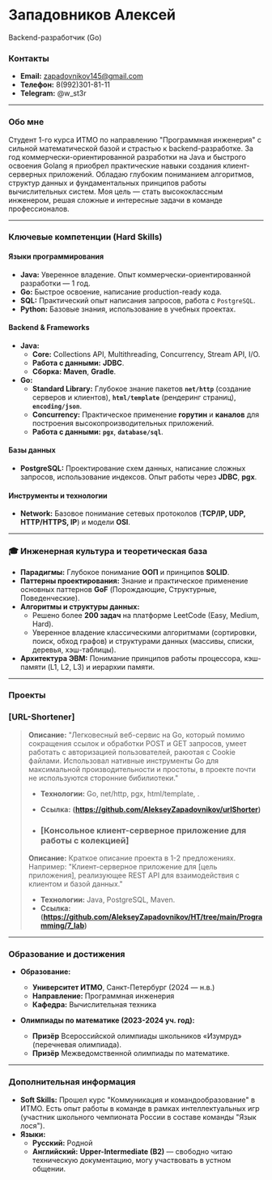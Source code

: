 # Западовников Алексей
Backend-разработчик (Go)

### Контакты
* **Email:** zapadovnikov145@gmail.com
* **Телефон:** 8(992)301-81-11
* **Telegram:** @w_st3r

---

### Обо мне

Студент 1-го курса ИТМО по направлению "Программная инженерия" с сильной математической базой и страстью к backend-разработке. За год коммерчески-ориентированной разработки на Java и быстрого освоения Golang я приобрел практические навыки создания клиент-серверных приложений. Обладаю глубоким пониманием алгоритмов, структур данных и фундаментальных принципов работы вычислительных систем. Моя цель — стать высококлассным инженером, решая сложные и интересные задачи в команде профессионалов.

---

### Ключевые компетенции (Hard Skills)

#### Языки программирования
* **Java:** Уверенное владение. Опыт коммерчески-ориентированной разработки — 1 год.
* **Go:** Быстрое освоение, написание production-ready кода.
* **SQL:** Практический опыт написания запросов, работа с `PostgreSQL`.
* **Python:** Базовые знания, использование в учебных проектах.

#### Backend & Frameworks
* **Java:**
    * **Core:** Collections API, Multithreading, Concurrency, Stream API, I/O.
    * **Работа с данными:** **JDBC**.
    * **Сборка:** **Maven**, **Gradle**.
* **Go:**
    * **Standard Library:** Глубокое знание пакетов **`net/http`** (создание серверов и клиентов), **`html/template`** (рендеринг страниц), **`encoding/json`**.
    * **Concurrency:** Практическое применение **горутин** и **каналов** для построения высокопроизводительных приложений.
    * **Работа с данными:** **`pgx`**, **`database/sql`**.

#### Базы данных
* **PostgreSQL:** Проектирование схем данных, написание сложных запросов, использование индексов. Опыт работы через **JDBC**, **pgx**.

#### Инструменты и технологии
* **Network:** Базовое понимание сетевых протоколов (**TCP/IP, UDP, HTTP/HTTPS, IP**) и модели **OSI**.

---

### 🎓 Инженерная культура и теоретическая база

* **Парадигмы:** Глубокое понимание **ООП** и принципов **SOLID**.
* **Паттерны проектирования:** Знание и практическое применение основных паттернов **GoF** (Порождающие, Структурные, Поведенческие).
* **Алгоритмы и структуры данных:**
    * Решено более **200 задач** на платформе LeetCode (Easy, Medium, Hard).
    * Уверенное владение классическими алгоритмами (сортировки, поиск, обход графов) и структурами данных (массивы, списки, деревья, хэш-таблицы).
* **Архитектура ЭВМ:** Понимание принципов работы процессора, кэш-памяти (L1, L2, L3) и иерархии памяти.

---

### Проекты

### [URL-Shortener]
> **Описание:** "Легковесный веб-сервис на Go, который помимо сокращения ссылок и обработки POST и GET запросов, умеет работать с авторизацией пользователей, раюотая с Cookie файлами. Использовал нативные инструменты Go для максимальной производительности и простоты, в проекте почти не используются сторонние бибилиотеки."
>
> * **Технологии:** Go, net/http, pgx, html/template, .
> * **Ссылка:** **(https://github.com/AlekseyZapadovnikov/urlShorter)**
>
> * ### [Консольное клиент-серверное приложение для работы с колекцией]
> **Описание:** Краткое описание проекта в 1-2 предложениях. Например: "Клиент-серверное приложение для [цель приложения], реализующее REST API для взаимодействия с клиентом и базой данных."
>
> * **Технологии:** Java, PostgreSQL, Maven.
> * **Ссылка:** **(https://github.com/AlekseyZapadovnikov/HT/tree/main/Programming/7_lab)**

---

### Образование и достижения

* **Образование:**
    * **Университет ИТМО**, Санкт-Петербург (2024 — н.в.)
    * **Направление:** Программная инженерия
    * **Кафедра:** Вычислительная техника

* **Олимпиады по математике (2023-2024 уч. год):**
    * **Призёр** Всероссийской олимпиады школьников «Изумруд» (перечневая олимпиада).
    * **Призёр** Межведомственной олимпиады по математике.

---

### Дополнительная информация

* **Soft Skills:** Прошел курс "Коммуникация и командообразование" в ИТМО. Есть опыт работы в команде в рамках интеллектуальных игр (участник школьного чемпионата России в составе команды "Язык лося").
* **Языки:**
    * **Русский:** Родной
    * **Английский:** **Upper-Intermediate (B2)** — свободно читаю техническую документацию, могу участвовать в устном общении.
